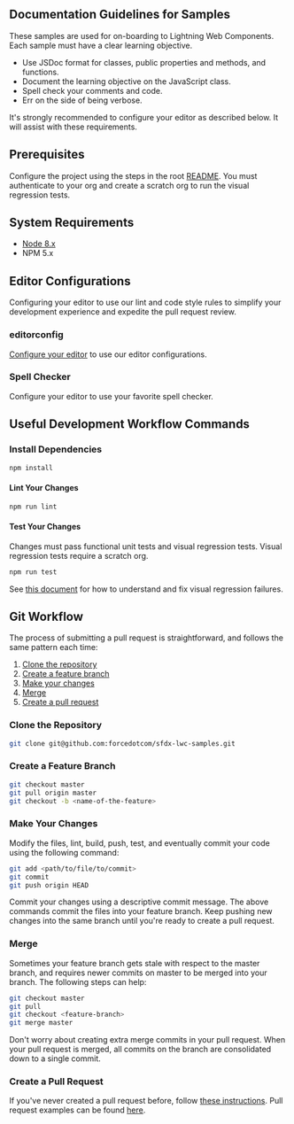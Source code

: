 ## Documentation Guidelines for Samples

These samples are used for on-boarding to Lightning Web Components. Each sample must have a clear learning objective.

* Use JSDoc format for classes, public properties and methods, and functions.
* Document the learning objective on the JavaScript class.
* Spell check your comments and code.
* Err on the side of being verbose.

It's strongly recommended to configure your editor as described below. It will assist with these requirements.

## Prerequisites

Configure the project using the steps in the root [README](README.md). You must authenticate to your org and create a scratch org to run the visual regression tests.

## System Requirements

* [Node 8.x](https://nodejs.org/en/)
* NPM 5.x

## Editor Configurations

Configuring your editor to use our lint and code style rules to simplify your development experience and expedite the pull request review.

### editorconfig

[Configure your editor](http://editorconfig.org/#download) to use our editor configurations.

### Spell Checker

Configure your editor to use your favorite spell checker.

## Useful Development Workflow Commands

### Install Dependencies

```bash
npm install
```

#### Lint Your Changes

```bash
npm run lint
```

#### Test Your Changes

Changes must pass functional unit tests and visual regression tests. Visual regression tests require a scratch org.

```bash
npm run test
```

See [this document](ui-tests/README.md) for how to understand and fix visual regression failures.

## Git Workflow

The process of submitting a pull request is straightforward, and
follows the same pattern each time:

1. [Clone the repository](#clone-the-repository)
2. [Create a feature branch](#create-a-feature-branch)
3. [Make your changes](#make-your-changes)
4. [Merge](#merge)
5. [Create a pull request](#create-a-pull-request)

### Clone the Repository

```bash
git clone git@github.com:forcedotcom/sfdx-lwc-samples.git
```

### Create a Feature Branch

```bash
git checkout master
git pull origin master
git checkout -b <name-of-the-feature>
```

### Make Your Changes

Modify the files, lint, build, push, test, and eventually commit your code using the following command:

```bash
git add <path/to/file/to/commit>
git commit
git push origin HEAD
```

Commit your changes using a descriptive commit message. The above commands 
commit the files into your feature branch. Keep pushing new changes into the 
same branch until you're ready to create a pull request.

### Merge

Sometimes your feature branch gets stale with respect to the master branch, 
and requires newer commits on master to be merged into your branch. The 
following steps can help:

```bash
git checkout master
git pull
git checkout <feature-branch>
git merge master
```

Don't worry about creating extra merge commits in your pull request. When your 
pull request is merged, all commits on the branch are consolidated down to a 
single commit.

### Create a Pull Request

If you've never created a pull request before, follow [these
instructions](https://help.github.com/articles/creating-a-pull-request/).
Pull request examples can be found [here](https://github.com/forcedotcom/sfdx-lwc-samples/pulls).

